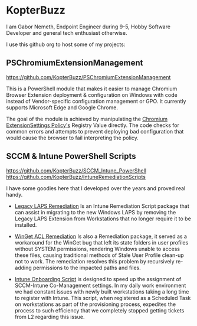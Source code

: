 # KopterBuzz

I am Gabor Nemeth, Endpoint Engineer during 9-5, Hobby Software Developer and general tech enthusiast otherwise.

I use this github org to host some of my projects:

## PSChromiumExtensionManagement

https://github.com/KopterBuzz/PSChromiumExtensionManagement

This is a PowerShell module that makes it easier to manage Chromium Browser Extension deployment & configuration on Windows with code instead of Vendor-specific configuration management or GPO. It currently supports Microsoft Edge and Google Chrome.

The goal of the module is achieved by manipulating the [Chromium ExtensionSettings Policy's](https://www.chromium.org/administrators/policy-list-3/extension-settings-full/) Registry Value directly. The code checks for common errors and attempts to prevent deploying bad configuration that would cause the browser to fail interpreting the policy.


## SCCM & Intune PowerShell Scripts

https://github.com/KopterBuzz/SCCM_Intune_PowerShell
https://github.com/KopterBuzz/IntuneRemediationScripts

I have some goodies here that I developed over the years and proved real handy.

* [Legacy LAPS Remediation](https://github.com/KopterBuzz/IntuneRemediationScripts/tree/main/Legacy%20Laps%20Remediation)
Is an Intune Remediation Script package that can assist in migrating to the new Windows LAPS by removing the Legacy LAPS Extension from Workstations that no longer require it to be installed.

* [WinGet ACL Remediation](https://github.com/KopterBuzz/IntuneRemediationScripts/tree/main/WingetACLRemediation) Is also a Remediation package, it served as a workaround for the WinGet bug that left its state folders in user profiles without SYSTEM permissions, rendering Windows unable to access these files, causing traditional methods of Stale User Profile clean-up not to work. The remediation resolves this problem by recursively re-adding permissions to the impacted paths and files.

* [Intune Onboarding Script](https://github.com/KopterBuzz/SCCM_Intune_PowerShell/tree/main/Intune%20OnBoarding%20Script) is designed to speed up the assignment of SCCM-Intune Co-Management settings. In my daily work environment we had constant issues with newly built workstations taking a long time to register with Intune. This script, when registered as a Scheduled Task on workstations as part of the provisioning process, expedites the process to such efficiency that we completely stopped getting tickets from L2 regarding this issue.


